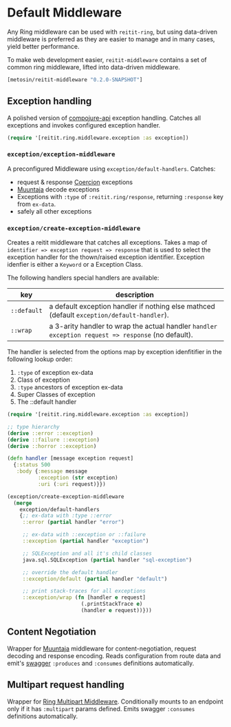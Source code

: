 # Default Middleware

Any Ring middleware can be used with `reitit-ring`, but using data-driven middleware is preferred as they are easier to manage and in many cases, yield better performance.

To make web development easier, `reitit-middleware` contains a set of common ring middleware, lifted into data-driven middleware.

```clj
[metosin/reitit-middleware "0.2.0-SNAPSHOT"]
```

## Exception handling

A polished version of [compojure-api](https://github.com/metosin/compojure-api) exception handling. Catches all exceptions and invokes configured exception handler.

```clj
(require '[reitit.ring.middleware.exception :as exception])
```

### `exception/exception-middleware`

A preconfigured Middleware using `exception/default-handlers`. Catches:

* request & response [Coercion](coercion.md) exceptions
* [Muuntaja](https://github.com/metosin/muuntaja) decode exceptions
* Exceptions with `:type` of `:reitit.ring/response`, returning `:response` key from `ex-data`.
* safely all other exceptions

### `exception/create-exception-middleware`

Creates a reitit middleware that catches all exceptions. Takes a map of `identifier => exception request => response` that is used to select the exception handler for the thown/raised exception identifier. Exception idenfier is either a `Keyword` or a Exception Class.

The following handlers special handlers are available:

| key          | description
|--------------|-------------
| `::default`  | a default exception handler if nothing else mathced (default `exception/default-handler`).
| `::wrap`     | a 3-arity handler to wrap the actual handler `handler exception request => response` (no default).

The handler is selected from the options map by exception idenfitifier in the following lookup order:

1) `:type` of exception ex-data
2) Class of exception
3) `:type` ancestors of exception ex-data
4) Super Classes of exception
5) The ::default handler

```clj
(require '[reitit.ring.middleware.exception :as exception])

;; type hierarchy
(derive ::error ::exception)
(derive ::failure ::exception)
(derive ::horror ::exception)

(defn handler [message exception request]
  {:status 500
   :body {:message message
          :exception (str exception)
          :uri (:uri request)}})

(exception/create-exception-middleware
  (merge
    exception/default-handlers
    {;; ex-data with :type ::error
     ::error (partial handler "error")

     ;; ex-data with ::exception or ::failure
     ::exception (partial handler "exception")

     ;; SQLException and all it's child classes
     java.sql.SQLException (partial handler "sql-exception")

     ;; override the default handler
     ::exception/default (partial handler "default")

     ;; print stack-traces for all exceptions
     ::exception/wrap (fn [handler e request]
                        (.printStackTrace e)
                        (handler e request))}))
```

## Content Negotiation

Wrapper for [Muuntaja](https://github.com/metosin/muuntaja) middleware for content-negotiation, request decoding and response encoding. Reads configuration from route data and emit's [swagger](swagger.md) `:produces` and `:consumes` definitions automatically.

## Multipart request handling

Wrapper for [Ring Multipart Middleware](https://github.com/ring-clojure/ring/blob/master/ring-core/src/ring/middleware/multipart_params.clj). Conditionally mounts to an endpoint only if it has `:multipart` params defined. Emits swagger `:consumes` definitions automatically.
